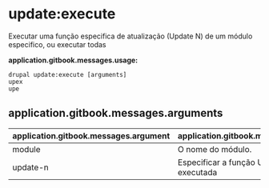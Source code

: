 # update:execute
Executar uma função especifica de atualização (Update N) de um módulo especifico, ou executar todas

**application.gitbook.messages.usage:**
```
drupal update:execute [arguments]
upex
upe
```

## application.gitbook.messages.arguments
application.gitbook.messages.argument | application.gitbook.messages.details
---------|-------------
module | O nome do módulo.
update-n | Especificar a função Update N a ser executada
